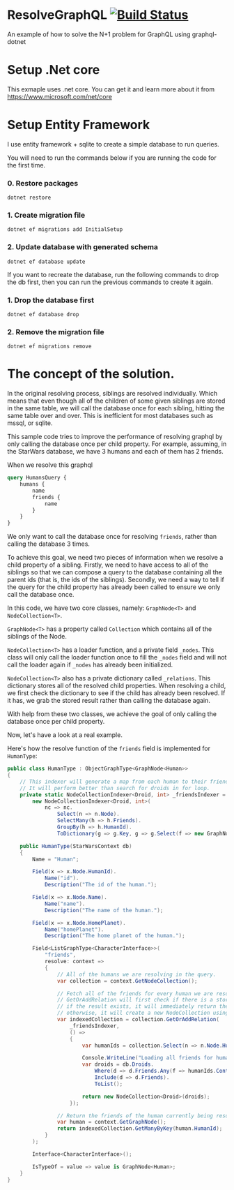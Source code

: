 # ResolveGraphQL [![Build Status](https://travis-ci.org/ethanli83/ResolveGraphQL.svg?branch=master)](https://travis-ci.org/ethanli83/ResolveGraphQL)
An example of how to solve the N+1 problem for GraphQL using graphql-dotnet

# Setup .Net core
This exmaple uses .net core. You can get it and learn more about it from
https://www.microsoft.com/net/core

# Setup Entity Framework
I use entity framework + sqlite to create a simple database to run queries.

You will need to run the commands below if you are running the code for the
first time.

### 0. Restore packages

    dotnet restore

### 1. Create migration file

    dotnet ef migrations add InitialSetup

### 2. Update database with generated schema

    dotnet ef database update

If you want to recreate the database, run the following commands to drop the db
first, then you can run the previous commands to create it again.

### 1. Drop the database first

    dotnet ef database drop

### 2. Remove the migration file

    dotnet ef migrations remove

# The concept of the solution.
In the original resolving process, siblings are resolved individually.
Which means that even though all of the children of some given siblings
are stored in the same table, we will call the database once for each sibling,
hitting the same table over and over. This is inefficient for most databases
such as mssql, or sqlite.

This sample code tries to improve the performance of resolving graphql by
only calling the database once per child property. For example, assuming,
in the StarWars database, we have 3 humans and each of them has 2 friends.

When we resolve this graphql

```graphql
query HumansQuery {
    humans {
        name
        friends {
            name
        }
    }
}
```

We only want to call the database once for resolving `friends`, rather than
calling the database 3 times.

To achieve this goal, we need two pieces of information when we resolve a
child property of a sibling. Firstly, we need to have access to all of the
siblings so that we can compose a query to the database containing all the
parent ids (that is, the ids of the siblings). Secondly, we need a way to
tell if the query for the child property has already been called to ensure
we only call the database once.

In this code, we have two core classes, namely:
`GraphNode<T>` and `NodeCollection<T>`.

`GraphNode<T>` has a property called `Collection` which contains all of the
siblings of the Node.

`NodeCollection<T>` has a loader function, and a private field `_nodes`.
This class will only call the loader function once to fill the `_nodes` field
and will not call the loader again if `_nodes` has already been initialized.

`NodeCollection<T>` also has a private dictionary called `_relations`.
This dictionary stores all of the resolved child properties. When resolving a
child, we first check the dictionary to see if the child has already been resolved.
If it has, we grab the stored result rather than calling the database again.

With help from these two classes, we achieve the goal of only calling the
database once per child property.

Now, let's have a look at a real example.

Here's how the resolve function of the `friends` field is implemented for `HumanType`:

```csharp
public class HumanType : ObjectGraphType<GraphNode<Human>>
{
    // This indexer will generate a map from each human to their friends.
    // It will perform better than search for droids in for loop.
    private static NodeCollectionIndexer<Droid, int> _friendsIndexer = 
        new NodeCollectionIndexer<Droid, int>(
            nc => nc.
                Select(n => n.Node).
                SelectMany(h => h.Friends).
                GroupBy(h => h.HumanId).
                ToDictionary(g => g.Key, g => g.Select(f => new GraphNode<Droid>(f.Droid, nc)).ToArray()));

    public HumanType(StarWarsContext db)
    {
        Name = "Human";

        Field(x => x.Node.HumanId).
            Name("id").
            Description("The id of the human.");

        Field(x => x.Node.Name).
            Name("name").
            Description("The name of the human.");

        Field(x => x.Node.HomePlanet).
            Name("homePlanet").
            Description("The home planet of the human.");

        Field<ListGraphType<CharacterInterface>>(
            "friends",
            resolve: context =>
            {
                // All of the humans we are resolving in the query.
                var collection = context.GetNodeCollection();

                // Fetch all of the friends for every human we are resolving (only once).
                // GetOrAddRelation will first check if there is a stored result for the indexer
                // if the result exists, it will immediately return the stored result
                // otherwise, it will create a new NodeCollection using the given loader function
                var indexedCollection = collection.GetOrAddRelation(
                    _friendsIndexer,
                    () => 
                    {
                        var humanIds = collection.Select(n => n.Node.HumanId).ToArray();

                        Console.WriteLine("Loading all friends for humans");
                        var droids = db.Droids.
                            Where(d => d.Friends.Any(f => humanIds.Contains(f.HumanId))).
                            Include(d => d.Friends).
                            ToList();

                        return new NodeCollection<Droid>(droids);
                    });

                // Return the friends of the human currently being resolved.
                var human = context.GetGraphNode();
                return indexedCollection.GetManyByKey(human.HumanId);
            }
        );

        Interface<CharacterInterface>();

        IsTypeOf = value => value is GraphNode<Human>;
    }
}
```
